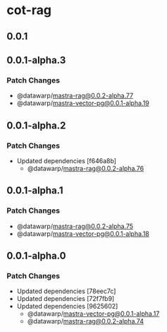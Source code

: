 # cot-rag

## 0.0.1

## 0.0.1-alpha.3

### Patch Changes

- @datawarp/mastra-rag@0.0.2-alpha.77
- @datawarp/mastra-vector-pg@0.0.1-alpha.19

## 0.0.1-alpha.2

### Patch Changes

- Updated dependencies [f646a8b]
  - @datawarp/mastra-rag@0.0.2-alpha.76

## 0.0.1-alpha.1

### Patch Changes

- @datawarp/mastra-rag@0.0.2-alpha.75
- @datawarp/mastra-vector-pg@0.0.1-alpha.18

## 0.0.1-alpha.0

### Patch Changes

- Updated dependencies [78eec7c]
- Updated dependencies [72f7fb9]
- Updated dependencies [9625602]
  - @datawarp/mastra-vector-pg@0.0.1-alpha.17
  - @datawarp/mastra-rag@0.0.2-alpha.74

